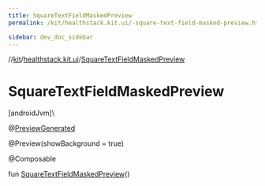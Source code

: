 ```yaml
---
title: SquareTextFieldMaskedPreview
permalink: /kit/healthstack.kit.ui/-square-text-field-masked-preview.html

sidebar: dev_doc_sidebar
---
```

//[kit](../../kit.html)/[healthstack.kit.ui](index.html)/[SquareTextFieldMaskedPreview](-square-text-field-masked-preview.html)



# SquareTextFieldMaskedPreview



[androidJvm]\




@[PreviewGenerated](../healthstack.kit.annotation/-preview-generated/index.html)



@Preview(showBackground = true)



@Composable



fun [SquareTextFieldMaskedPreview](-square-text-field-masked-preview.html)()




